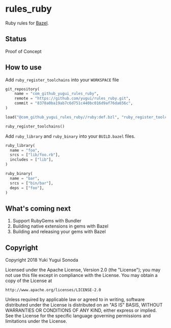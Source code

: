 # rules_ruby
Ruby rules for [Bazel](https://bazel.build).

## Status
Proof of Concept

## How to use

Add `ruby_register_toolchains` into your `WORKSPACE` file

```python
git_repository(
    name = "com_github_yugui_rules_ruby",
    remote = "https://github.com/yugui/rules_ruby.git",
    commit = "8378a0ba19ab7c6d751c440bc016d9af76da656c",
)

load("@com_github_yugui_rules_ruby//ruby:def.bzl", "ruby_register_toolchains")

ruby_register_toolchains()

```

Add `ruby_library` and `ruby_binary` into your `BUILD.bazel` files.

```python
ruby_library(
  name = "foo",
  srcs = ["lib/foo.rb"],
  includes = ["lib"],
)

ruby_binary(
  name = "bar",
  srcs = ["bin/bar"],
  deps = ["foo"],
)
```

## What's coming next
1. Support RubyGems with Bundler
2. Building native extensions in gems with Bazel
3. Building and releasing your gems with Bazel

## Copyright
Copyright 2018 Yuki Yugui Sonoda

Licensed under the Apache License, Version 2.0 (the "License");
you may not use this file except in compliance with the License.
You may obtain a copy of the License at

    http://www.apache.org/licenses/LICENSE-2.0

Unless required by applicable law or agreed to in writing, software
distributed under the License is distributed on an "AS IS" BASIS,
WITHOUT WARRANTIES OR CONDITIONS OF ANY KIND, either express or implied.
See the License for the specific language governing permissions and
limitations under the License.
